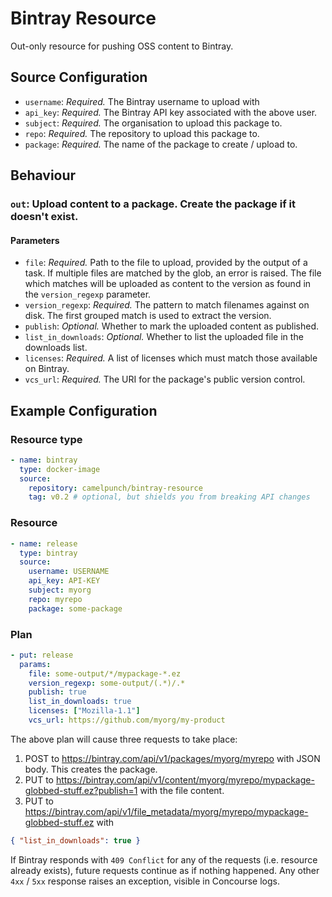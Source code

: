 # Bintray Resource

Out-only resource for pushing OSS content to Bintray.

## Source Configuration

* `username`: *Required.* The Bintray username to upload with
* `api_key`: *Required.* The Bintray API key associated with the above user.
* `subject`: *Required.* The organisation to upload this package to.
* `repo`: *Required.* The repository to upload this package to.
* `package`: *Required.* The name of the package to create / upload to.

## Behaviour

### `out`: Upload content to a package. Create the package if it doesn't exist.

#### Parameters

* `file`: *Required.* Path to the file to upload, provided by the output of a task.
  If multiple files are matched by the glob, an error is raised. The file which
  matches will be uploaded as content to the version as found in the `version_regexp`
  parameter.
* `version_regexp`: *Required.* The pattern to match filenames against on disk. The first
  grouped match is used to extract the version.
* `publish`: *Optional.* Whether to mark the uploaded content as published.
* `list_in_downloads`: *Optional.* Whether to list the uploaded file in the downloads list.
* `licenses`: *Required.* A list of licenses which must match those available on Bintray.
* `vcs_url`: *Required.* The URI for the package's public version control.

## Example Configuration

### Resource type

``` yaml
- name: bintray
  type: docker-image
  source:
    repository: camelpunch/bintray-resource
    tag: v0.2 # optional, but shields you from breaking API changes
```

### Resource

``` yaml
- name: release
  type: bintray
  source:
    username: USERNAME
    api_key: API-KEY
    subject: myorg
    repo: myrepo
    package: some-package
```

### Plan

``` yaml
- put: release
  params:
    file: some-output/*/mypackage-*.ez
    version_regexp: some-output/(.*)/.*
    publish: true
    list_in_downloads: true
    licenses: ["Mozilla-1.1"]
    vcs_url: https://github.com/myorg/my-product
```

The above plan will cause three requests to take place:

1. POST to https://bintray.com/api/v1/packages/myorg/myrepo with JSON body. This creates the package.
2. PUT to https://bintray.com/api/v1/content/myorg/myrepo/mypackage-globbed-stuff.ez?publish=1 with the file content.
3. PUT to https://bintray.com/api/v1/file_metadata/myorg/myrepo/mypackage-globbed-stuff.ez with

 ```json
{ "list_in_downloads": true }
```

If Bintray responds with `409 Conflict` for any of the requests (i.e. resource already exists), future requests continue as if nothing happened. Any other `4xx` / `5xx` response raises an exception, visible in Concourse logs.
